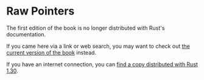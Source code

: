 # Raw Pointers

The first edition of the book is no longer distributed with Rust's documentation.

If you came here via a link or web search, you may want to check out [the current version of the book](../ch19-01-unsafe-rust.html#dereferencing-a-raw-pointer) instead.

If you have an internet connection, you can [find a copy distributed with Rust 1.30](https://doc.rust-lang.org/1.30.0/book/first-edition/raw-pointers.html).
